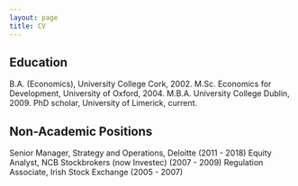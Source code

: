 ```yaml
---
layout: page
title: CV
---
```


## Education
B.A. (Economics), University College Cork, 2002. 
M.Sc. Economics for Development, University of Oxford, 2004.
M.B.A. University College Dublin, 2009.
PhD scholar, University of Limerick, current.

## Non-Academic Positions
Senior Manager, Strategy and Operations, Deloitte (2011 - 2018)
Equity Analyst, NCB Stockbrokers (now Investec) (2007 - 2009)
Regulation Associate, Irish Stock Exchange (2005 - 2007)


